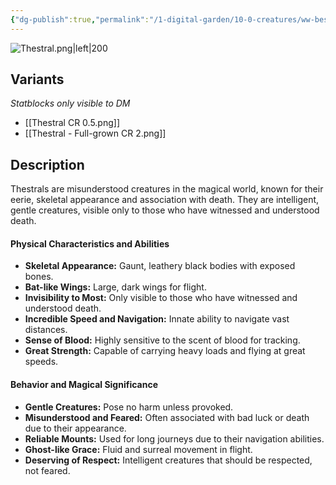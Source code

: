 ```yaml
---
{"dg-publish":true,"permalink":"/1-digital-garden/10-0-creatures/ww-bestiary/thestral/","tags":["#creature","beast"]}
---
```



![Thestral.png|left|200](/img/user/1%20DIGITAL%20GARDEN/10.0%20CREATURES/(Attachments)/WW%20Bestiary/Thestral.png)

## Variants
*Statblocks only visible to DM*
- [[Thestral CR 0.5.png]]
- [[Thestral - Full-grown CR 2.png]]

## Description

Thestrals are misunderstood creatures in the magical world, known for their eerie, skeletal appearance and association with death. They are intelligent, gentle creatures, visible only to those who have witnessed and understood death.

#### Physical Characteristics and Abilities

* **Skeletal Appearance:** Gaunt, leathery black bodies with exposed bones.
* **Bat-like Wings:** Large, dark wings for flight.
* **Invisibility to Most:** Only visible to those who have witnessed and understood death.
* **Incredible Speed and Navigation:** Innate ability to navigate vast distances.
* **Sense of Blood:** Highly sensitive to the scent of blood for tracking.
* **Great Strength:** Capable of carrying heavy loads and flying at great speeds.

#### Behavior and Magical Significance

* **Gentle Creatures:** Pose no harm unless provoked.
* **Misunderstood and Feared:** Often associated with bad luck or death due to their appearance.
* **Reliable Mounts:** Used for long journeys due to their navigation abilities.
* **Ghost-like Grace:** Fluid and surreal movement in flight.
* **Deserving of Respect:** Intelligent creatures that should be respected, not feared.